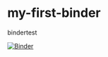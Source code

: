 # my-first-binder
bindertest

[![Binder](https://mybinder.org/badge_logo.svg)](https://mybinder.org/v2/gh/hallodivad/my-first-binder/HEAD)
